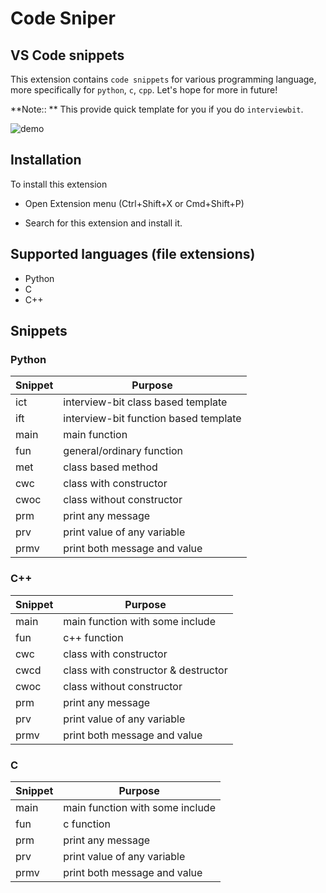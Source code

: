 # Code Sniper

## VS Code snippets

This extension contains `code snippets` for various programming language, more specifically for `python`, `c`, `cpp`. Let's hope for more in future!

**Note:: **
This provide quick template for you if you do `interviewbit`.

![demo](https://user-images.githubusercontent.com/62737243/110229360-e27d0780-7f2e-11eb-9b77-1a40376e79d9.gif)


## Installation

To install this extension
- Open Extension menu (Ctrl+Shift+X or Cmd+Shift+P)

- Search for this extension and install it.


## Supported languages (file extensions)

* Python
* C
* C++

## Snippets

### Python

| Snippet | Purpose                                 |
| ------- | --------                                |
| ict     | interview-bit class based template      |
| ift     | interview-bit function based template   |
| main    | main function                           |
| fun     | general/ordinary function               |
| met     | class based method                      |
| cwc     | class with constructor                  |
| cwoc    | class without constructor               |
| prm     | print any message                       |
| prv     | print value of any variable             |
| prmv    | print both message and value            |


### C++

| Snippet | Purpose                                 |
| ------- | --------                                |
| main    | main function with some include         |
| fun     | c++ function                            |
| cwc     | class with constructor                  |
| cwcd    | class with constructor & destructor     |
| cwoc    | class without constructor               |
| prm     | print any message                       |
| prv     | print value of any variable             |
| prmv    | print both message and value            |


### C

| Snippet | Purpose                                 |
| ------- | --------                                |
| main    | main function with some include         |
| fun     | c function                              |
| prm     | print any message                       |
| prv     | print value of any variable             |
| prmv    | print both message and value            |
